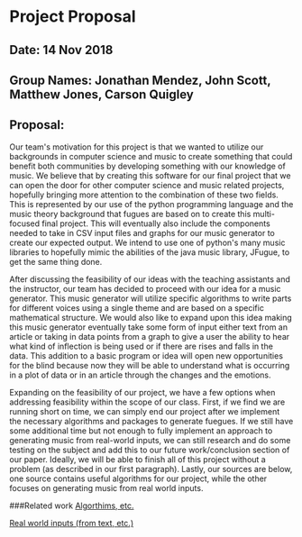 # Project Proposal

## Date: 14 Nov 2018
## Group Names: Jonathan Mendez, John Scott, Matthew Jones, Carson Quigley

## Proposal:

Our team's motivation for this project is that we wanted to utilize our backgrounds
in computer science and music to create something that could benefit both communities by developing something with our knowledge of music. We believe that by creating
this software for our final project that we can open the door for other computer science and music related projects, hopefully bringing more attention to the combination of these two fields. This is represented by our use of the python programming language and the music theory background that fugues are based on to create this multi-focused final project. This will eventually also include the components needed to take in CSV input files and graphs for our music generator to create our expected output. We intend to use one of python's many music libraries
to hopefully mimic the abilities of the java music library, JFugue, to get the same thing done.

After discussing the feasibility of our ideas with the teaching assistants and
the instructor, our team has decided to proceed with our idea for a music
generator. This music generator will utilize specific algorithms to write parts for different voices using a single theme and are based on a specific mathematical
structure. We would also like to expand upon this idea making this music generator
eventually take some form of input either text from an article or taking in data
points from a graph to give a user the ability to hear what kind of inflection
is being used or if there are rises and falls in the data. This addition to a
basic program or idea will open new opportunities for the blind because now they
will be able to understand what is occurring in a plot of data or in an article
through the changes and the emotions.

Expanding on the feasibility of our project, we have a few options when addressing feasibility within the scope of our class. First, if we find we are running short on time, we can simply end our project after we implement the necessary algorithms and packages to generate fuegues. If we still have some additional time but not enough to fully implement an approach to generating music from real-world inputs, we can still research and do some testing on the subject and add this to our future work/conclusion section of our paper. Ideally, we will be able to finish all of this project without a problem (as described in our first paragraph). Lastly, our sources are below, one source contains useful algorithms for our project, while the other focuses on generating music from real world inputs.

###Related work
[Algorthims, etc.](https://arxiv.org/pdf/1709.06298.pdf)

[Real world inputs (from text, etc.)](http://axon.cs.byu.edu/ICCC2015proceedings/9.2Scirea.pdf)
